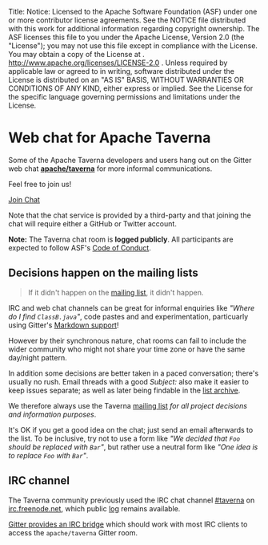Title:
Notice:    Licensed to the Apache Software Foundation (ASF) under one
           or more contributor license agreements.  See the NOTICE file
           distributed with this work for additional information
           regarding copyright ownership.  The ASF licenses this file
           to you under the Apache License, Version 2.0 (the
           "License"); you may not use this file except in compliance
           with the License.  You may obtain a copy of the License at
           .
             http://www.apache.org/licenses/LICENSE-2.0
           .
           Unless required by applicable law or agreed to in writing,
           software distributed under the License is distributed on an
           "AS IS" BASIS, WITHOUT WARRANTIES OR CONDITIONS OF ANY
           KIND, either express or implied.  See the License for the
           specific language governing permissions and limitations
           under the License.


# Web chat for Apache Taverna

Some of the Apache Taverna developers and users hang out on the Gitter
web chat **[apache/taverna](https://gitter.im/apache/taverna)** for more
informal communications.

Feel free to join us!

<a class="btn btn-primary" target="_blank" href="https://gitter.im/apache/taverna" role="button">Join Chat</a>

Note that the chat service is provided by a third-party and that
joining the chat will require either a GitHub or Twitter account.

<div id="content"><div class="alert alert-info alert-dismissible" role="alert"><p><span class="glyphicon glyphicon-info-sign" aria-hidden="true"></span><strong> Note:</strong>
The Taverna chat room is <strong>logged publicly</strong>.
All participants are expected to follow ASF's
<a class="alert-link" href="https://www.apache.org/foundation/policies/conduct.html">Code of Conduct</a>.
</div></div>

## Decisions happen on the mailing lists

> If it didn't happen on the [mailing list](/community/lists), it didn't happen.

IRC and web chat channels can be great for informal enquiries like
_"Where do I find `ClassB.java`"_, code pastes and
and experimentation, particuarly using Gitter's
[Markdown support](https://gitter.zendesk.com/hc/en-us/articles/200176682-Markdown-basics)!

However by their synchronous nature, chat rooms can
fail to include the wider community who might not share your
time zone or have the same day/night pattern.

In addition some decisions are better taken in a paced conversation;
there's usually no rush. Email threads with a good _Subject:_
also make it easier to keep issues separate; as well as later
being findable in the
[list archive](https://lists.apache.org/list.html?dev@taverna.apache.org).


We therefore always
use the Taverna [mailing list](/community/lists)
*for all project decisions and information purposes*.

It's OK if you get a good idea on the chat; just send an email
afterwards to the list. To be inclusive,
try not to use a form like
_"We decided that `Foo` should be replaced with `Bar`"_,
but rather use a neutral form like
_"One idea is to replace `Foo` with `Bar`"_.

## IRC channel

The Taverna community previously used the
IRC chat channel [#taverna](irc://irc.freenode.net/%23taverna)
on [irc.freenode.net](http://freenode.net/), which public
[log](http://wilderness.apache.org/channels/#logs-#taverna)
remains available.

[Gitter provides an IRC bridge](https://irc.gitter.im/)
which should work with most IRC clients to access
the `apache/taverna` Gitter room.
